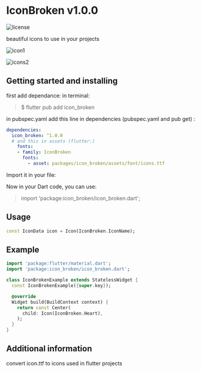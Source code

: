 # IconBroken v1.0.0

![license](https://img.shields.io/github/license/HanySameh/IconBrokenPackage.svg)

 beautiful icons to use in your projects

 ![icon1](https://user-images.githubusercontent.com/78942298/192403853-3d6b9187-67f8-4e4e-be78-691739759667.jpeg)

![icons2](https://user-images.githubusercontent.com/78942298/192403856-fafd8a7c-8517-41a7-91d8-b256c433ae21.jpeg)

## Getting started and installing

first add dependance:
in terminal:
> $ flutter pub add icon_broken

in pubspec.yaml
add this line in dependencies (pubspec.yaml and pub get) :

```yaml
dependencies:
  icon_broken: ^1.0.0
  # and this in assets (flutter:)
    fonts:
    - family: IconBroken
      fonts:
        - asset: packages/icon_broken/assets/font/icons.ttf
```

Import it in your file:

Now in your Dart code, you can use:
> import 'package:icon_broken/icon_broken.dart';

## Usage

```dart
const IconData icon = Icon(IconBroken.IconName);
```

## Example

```dart
import 'package:flutter/material.dart';
import 'package:icon_broken/icon_broken.dart';

class IconBrokenExample extends StatelessWidget {
  const IconBrokenExample({super.key});

  @override
  Widget build(BuildContext context) {
    return const Center(
      child: Icon(IconBroken.Heart),
    );
  }
}
```

## Additional information

convert icon.ttf to icons used in flutter projects
